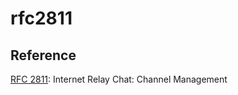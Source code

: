 # rfc2811

## Reference
[RFC 2811](https://datatracker.ietf.org/doc/html/rfc2811): Internet Relay Chat: Channel Management
